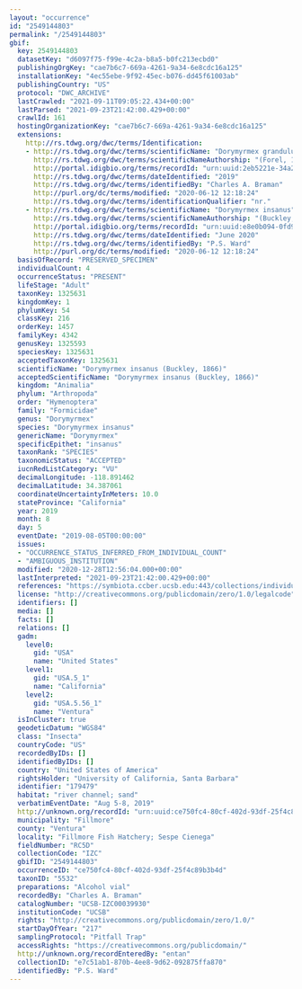 ```yaml
---
layout: "occurrence"
id: "2549144803"
permalink: "/2549144803"
gbif:
  key: 2549144803
  datasetKey: "d6097f75-f99e-4c2a-b8a5-b0fc213ecbd0"
  publishingOrgKey: "cae7b6c7-669a-4261-9a34-6e8cdc16a125"
  installationKey: "4ec55ebe-9f92-45ec-b076-dd45f61003ab"
  publishingCountry: "US"
  protocol: "DWC_ARCHIVE"
  lastCrawled: "2021-09-11T09:05:22.434+00:00"
  lastParsed: "2021-09-23T21:42:00.429+00:00"
  crawlId: 161
  hostingOrganizationKey: "cae7b6c7-669a-4261-9a34-6e8cdc16a125"
  extensions:
    http://rs.tdwg.org/dwc/terms/Identification:
    - http://rs.tdwg.org/dwc/terms/scientificName: "Dorymyrmex grandulus"
      http://rs.tdwg.org/dwc/terms/scientificNameAuthorship: "(Forel, 1922)"
      http://portal.idigbio.org/terms/recordId: "urn:uuid:2eb5221e-34a2-4701-bcfb-d3976fed6d70"
      http://rs.tdwg.org/dwc/terms/dateIdentified: "2019"
      http://rs.tdwg.org/dwc/terms/identifiedBy: "Charles A. Braman"
      http://purl.org/dc/terms/modified: "2020-06-12 12:18:24"
      http://rs.tdwg.org/dwc/terms/identificationQualifier: "nr."
    - http://rs.tdwg.org/dwc/terms/scientificName: "Dorymyrmex insanus"
      http://rs.tdwg.org/dwc/terms/scientificNameAuthorship: "(Buckley, 1866)"
      http://portal.idigbio.org/terms/recordId: "urn:uuid:e8e0b094-0fd9-4857-952f-299069e765a2"
      http://rs.tdwg.org/dwc/terms/dateIdentified: "June 2020"
      http://rs.tdwg.org/dwc/terms/identifiedBy: "P.S. Ward"
      http://purl.org/dc/terms/modified: "2020-06-12 12:18:24"
  basisOfRecord: "PRESERVED_SPECIMEN"
  individualCount: 4
  occurrenceStatus: "PRESENT"
  lifeStage: "Adult"
  taxonKey: 1325631
  kingdomKey: 1
  phylumKey: 54
  classKey: 216
  orderKey: 1457
  familyKey: 4342
  genusKey: 1325593
  speciesKey: 1325631
  acceptedTaxonKey: 1325631
  scientificName: "Dorymyrmex insanus (Buckley, 1866)"
  acceptedScientificName: "Dorymyrmex insanus (Buckley, 1866)"
  kingdom: "Animalia"
  phylum: "Arthropoda"
  order: "Hymenoptera"
  family: "Formicidae"
  genus: "Dorymyrmex"
  species: "Dorymyrmex insanus"
  genericName: "Dorymyrmex"
  specificEpithet: "insanus"
  taxonRank: "SPECIES"
  taxonomicStatus: "ACCEPTED"
  iucnRedListCategory: "VU"
  decimalLongitude: -118.891462
  decimalLatitude: 34.387061
  coordinateUncertaintyInMeters: 10.0
  stateProvince: "California"
  year: 2019
  month: 8
  day: 5
  eventDate: "2019-08-05T00:00:00"
  issues:
  - "OCCURRENCE_STATUS_INFERRED_FROM_INDIVIDUAL_COUNT"
  - "AMBIGUOUS_INSTITUTION"
  modified: "2020-12-28T12:56:04.000+00:00"
  lastInterpreted: "2021-09-23T21:42:00.429+00:00"
  references: "https://symbiota.ccber.ucsb.edu:443/collections/individual/index.php?occid=179479"
  license: "http://creativecommons.org/publicdomain/zero/1.0/legalcode"
  identifiers: []
  media: []
  facts: []
  relations: []
  gadm:
    level0:
      gid: "USA"
      name: "United States"
    level1:
      gid: "USA.5_1"
      name: "California"
    level2:
      gid: "USA.5.56_1"
      name: "Ventura"
  isInCluster: true
  geodeticDatum: "WGS84"
  class: "Insecta"
  countryCode: "US"
  recordedByIDs: []
  identifiedByIDs: []
  country: "United States of America"
  rightsHolder: "University of California, Santa Barbara"
  identifier: "179479"
  habitat: "river channel; sand"
  verbatimEventDate: "Aug 5-8, 2019"
  http://unknown.org/recordId: "urn:uuid:ce750fc4-80cf-402d-93df-25f4c89b3b4d"
  municipality: "Fillmore"
  county: "Ventura"
  locality: "Fillmore Fish Hatchery; Sespe Cienega"
  fieldNumber: "RC5D"
  collectionCode: "IZC"
  gbifID: "2549144803"
  occurrenceID: "ce750fc4-80cf-402d-93df-25f4c89b3b4d"
  taxonID: "5532"
  preparations: "Alcohol vial"
  recordedBy: "Charles A. Braman"
  catalogNumber: "UCSB-IZC00039930"
  institutionCode: "UCSB"
  rights: "http://creativecommons.org/publicdomain/zero/1.0/"
  startDayOfYear: "217"
  samplingProtocol: "Pitfall Trap"
  accessRights: "https://creativecommons.org/publicdomain/"
  http://unknown.org/recordEnteredBy: "entan"
  collectionID: "e7c51ab1-870b-4ee8-9d62-092875ffa870"
  identifiedBy: "P.S. Ward"
---
```

